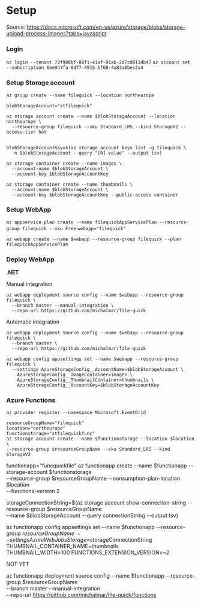 # Setup 

Source: https://docs.microsoft.com/en-us/azure/storage/blobs/storage-upload-process-images?tabs=javascript

### Login
`az login --tenant 72f988bf-86f1-41af-91ab-2d7cd011db47`
`az account set --subscription 6ee947fa-0d77-4915-bf68-4a83a8bec2a4`

### Setup Storage account
```
az group create --name filequick --location northeurope

blobStorageAccount="stfilequick"

az storage account create --name $blobStorageAccount --location northeurope \
  --resource-group filequick --sku Standard_LRS --kind StorageV2 --access-tier hot


blobStorageAccountKey=$(az storage account keys list -g filequick \
  -n $blobStorageAccount --query "[0].value" --output tsv)

az storage container create --name images \
  --account-name $blobStorageAccount \
  --account-key $blobStorageAccountKey

az storage container create --name thumbnails \
  --account-name $blobStorageAccount \
  --account-key $blobStorageAccountKey --public-access container
```

### Setup WebApp
`az appservice plan create --name filequickAppServicePlan --resource-group filequick --sku Free`
`webapp="filequick"`

`az webapp create --name $webapp --resource-group filequick --plan filequickAppServicePlan`


### Deploy WebApp

**.NET**

Manual integration
```
az webapp deployment source config --name $webapp --resource-group filequick \
  --branch master --manual-integration \
  --repo-url https://github.com/michalmar/file-quick
```


Automatic integration

```
az webapp deployment source config --name $webapp --resource-group filequick \
  --branch master \
  --repo-url https://github.com/michalmar/file-quick
```

```
az webapp config appsettings set --name $webapp --resource-group filequick \
  --settings AzureStorageConfig__AccountName=$blobStorageAccount \
    AzureStorageConfig__ImageContainer=images \
    AzureStorageConfig__ThumbnailContainer=thumbnails \
    AzureStorageConfig__AccountKey=$blobStorageAccountKey
```
    
### Azure Functions
`az provider register --namespace Microsoft.EventGrid`

```
resourceGroupName="filequick"
location="northeurope"
functionstorage="stfilequickfunc"
az storage account create --name $functionstorage --location $location \
--resource-group $resourceGroupName --sku Standard_LRS --kind StorageV2
```


functionapp="funcquickfile"
az functionapp create --name $functionapp --storage-account $functionstorage \
  --resource-group $resourceGroupName --consumption-plan-location $location \
  --functions-version 2

storageConnectionString=$(az storage account show-connection-string --resource-group $resourceGroupName \
  --name $blobStorageAccount --query connectionString --output tsv)

az functionapp config appsettings set --name $functionapp --resource-group $resourceGroupName \
  --settings AzureWebJobsStorage=$storageConnectionString THUMBNAIL_CONTAINER_NAME=thumbnails \
  THUMBNAIL_WIDTH=100 FUNCTIONS_EXTENSION_VERSION=~2




NOT YET


az functionapp deployment source config --name $functionapp --resource-group $resourceGroupName \
  --branch master --manual-integration \
  --repo-url https://github.com/michalmar/file-quick/functions


  